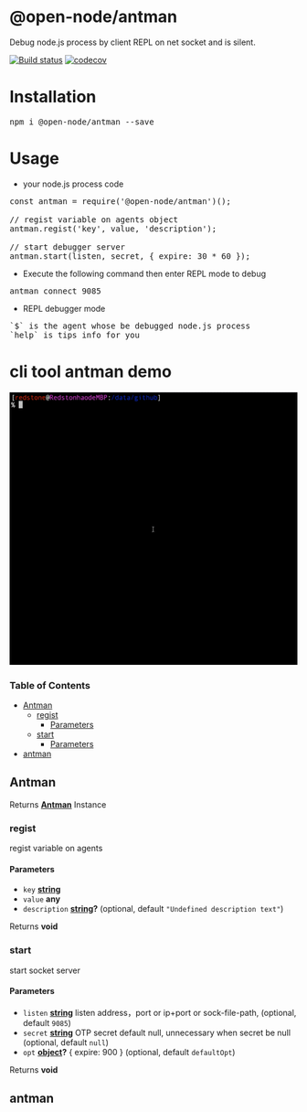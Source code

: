 # @open-node/antman
Debug node.js process by client REPL on net socket and is silent.

[![Build status](https://travis-ci.com/open-node/antman.svg?branch=master)](https://travis-ci.org/open-node/antman)
[![codecov](https://codecov.io/gh/open-node/antman/branch/master/graph/badge.svg)](https://codecov.io/gh/open-node/antman)

# Installation
<pre>npm i @open-node/antman --save</pre>

# Usage
* your node.js process code
<pre>
const antman = require('@open-node/antman')();

// regist variable on agents object
antman.regist('key', value, 'description');

// start debugger server
antman.start(listen, secret, { expire: 30 * 60 });
</pre>

* Execute the following command then enter REPL mode to debug
<pre>
antman connect 9085
</pre>

* REPL debugger mode
<pre>
`$` is the agent whose be debugged node.js process
`help` is tips info for you
</pre>

# cli tool antman demo
![antman demo](./assets/demo.gif)



<!-- Generated by documentation.js. Update this documentation by updating the source code. -->

### Table of Contents

-   [Antman][1]
    -   [regist][2]
        -   [Parameters][3]
    -   [start][4]
        -   [Parameters][5]
-   [antman][6]

## Antman

Returns **[Antman][7]** Instance

### regist

regist variable on agents

#### Parameters

-   `key` **[string][8]** 
-   `value` **any** 
-   `description` **[string][8]?**  (optional, default `"Undefined description text"`)

Returns **void** 

### start

start socket server

#### Parameters

-   `listen` **[string][8]** listen address，port or ip+port or sock-file-path, (optional, default `9085`)
-   `secret` **[string][8]** OTP secret default null, unnecessary when secret be null (optional, default `null`)
-   `opt` **[object][9]?** { expire: 900 } (optional, default `defaultOpt`)

Returns **void** 

## antman

[1]: #antman

[2]: #regist

[3]: #parameters

[4]: #start

[5]: #parameters-1

[6]: #antman-1

[7]: #antman

[8]: https://developer.mozilla.org/docs/Web/JavaScript/Reference/Global_Objects/String

[9]: https://developer.mozilla.org/docs/Web/JavaScript/Reference/Global_Objects/Object
